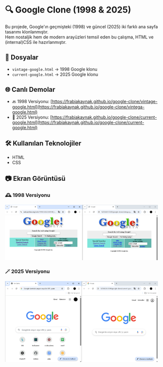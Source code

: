 # 🔍 Google Clone (1998 & 2025)

Bu projede, Google'ın geçmişteki (1998) ve güncel (2025) iki farklı ana sayfa tasarımı klonlanmıştır.  
Hem nostaljik hem de modern arayüzleri temsil eden bu çalışma, HTML ve (internal)CSS ile hazırlanmıştır.

## 📄 Dosyalar

- `vintage-google.html` → 1998 Google klonu
- `current-google.html` → 2025 Google klonu

## 🌐 Canlı Demolar

- 🔙 1998 Versiyonu: [https://frabiakaynak.github.io/google-clone/vintage-google.html](https://frabiakaynak.github.io/google-clone/vintega-google.html)
- 🔮 2025 Versiyonu: [https://frabiakaynak.github.io/google-clone/current-google.html](https://frabiakaynak.github.io/google-clone/current-google.html)

## 🛠️ Kullanılan Teknolojiler

- HTML
- CSS

## 📷 Ekran Görüntüsü

### 🕰️ 1998 Versiyonu
![Google 1998](./1998.png)

### 🪄 2025 Versiyonu
![Google 2025](./2025.png)
